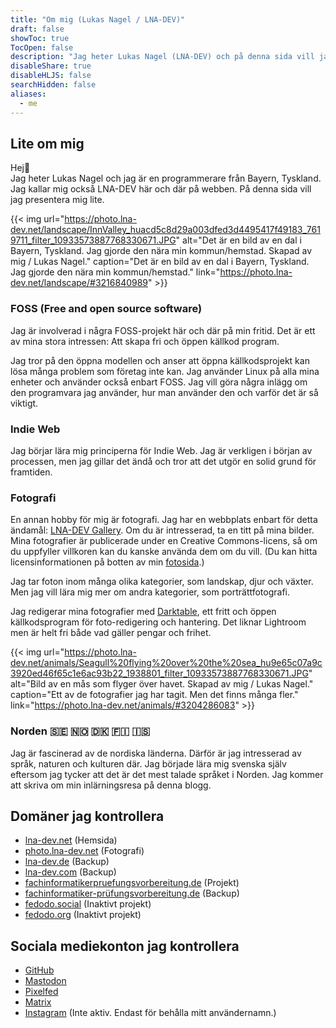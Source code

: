 ```yaml
---
title: "Om mig (Lukas Nagel / LNA-DEV)"
draft: false
showToc: true
TocOpen: false
description: "Jag heter Lukas Nagel (LNA-DEV) och på denna sida vill jag berätta lite om mig."
disableShare: true
disableHLJS: false
searchHidden: false
aliases: 
  - me
---
```


## Lite om mig

Hej👋  
Jag heter Lukas Nagel och jag är en programmerare från Bayern, Tyskland. Jag kallar mig också LNA-DEV här och där på webben. På denna sida vill jag presentera mig lite.

{{< img url="https://photo.lna-dev.net/landscape/InnValley_huacd5c8d29a003dfed3d4495417f49183_7619711_filter_10933573887768330671.JPG" alt="Det är en bild av en dal i Bayern, Tyskland. Jag gjorde den nära min kommun/hemstad. Skapad av mig / Lukas Nagel." caption="Det är en bild av en dal i Bayern, Tyskland. Jag gjorde den nära min kommun/hemstad." link="https://photo.lna-dev.net/landscape/#3216840989" >}}

### FOSS (Free and open source software)

Jag är involverad i några FOSS-projekt här och där på min fritid. Det är ett av mina stora intressen: Att skapa fri och öppen källkod program.

Jag tror på den öppna modellen och anser att öppna källkodsprojekt kan lösa många problem som företag inte kan. Jag använder Linux på alla mina enheter och använder också enbart FOSS. Jag vill göra några inlägg om den programvara jag använder, hur man använder den och varför det är så viktigt.

### Indie Web

Jag börjar lära mig principerna för Indie Web. Jag är verkligen i början av processen, men jag gillar det ändå och tror att det utgör en solid grund för framtiden.

### Fotografi

En annan hobby för mig är fotografi. Jag har en webbplats enbart för detta ändamål: [LNA-DEV Gallery](https://photo.lna-dev.net). Om du är intresserad, ta en titt på mina bilder. Mina fotografier är publicerade under en Creative Commons-licens, så om du uppfyller villkoren kan du kanske använda dem om du vill. (Du kan hitta licensinformationen på botten av min [fotosida](https://photo.lna-dev.net).)

Jag tar foton inom många olika kategorier, som landskap, djur och växter. Men jag vill lära mig mer om andra kategorier, som porträttfotografi.

Jag redigerar mina fotografier med [Darktable](https://www.darktable.org/), ett fritt och öppen källkodsprogram för foto-redigering och hantering. Det liknar Lightroom men är helt fri både vad gäller pengar och frihet.

{{< img url="https://photo.lna-dev.net/animals/Seagull%20flying%20over%20the%20sea_hu9e65c07a9c3920ed46f65c1e6ac93b22_1938801_filter_10933573887768330671.JPG" alt="Bild av en mås som flyger över havet. Skapad av mig / Lukas Nagel." caption="Ett av de fotografier jag har tagit. Men det finns många fler." link="https://photo.lna-dev.net/animals/#3204286083" >}}

### Norden 🇸🇪 🇳🇴 🇩🇰 🇫🇮 🇮🇸

Jag är fascinerad av de nordiska länderna. Därför är jag intresserad av språk, naturen och kulturen där. Jag började lära mig svenska själv eftersom jag tycker att det är det mest talade språket i Norden. Jag kommer att skriva om min inlärningsresa på denna blogg.

## Domäner jag kontrollera

- [lna-dev.net](https://lna-dev.net) (Hemsida)
- [photo.lna-dev.net](https://photo.lna-dev.net) (Fotografi)
- [lna-dev.de](https://lna-dev.de) (Backup)
- [lna-dev.com](https://lna-dev.com) (Backup)
- [fachinformatikerpruefungsvorbereitung.de](https://fachinformatikerpruefungsvorbereitung.de) (Projekt)
- [fachinformatiker-prüfungsvorbereitung.de](https://fachinformatiker-prüfungsvorbereitung.de) (Backup)
- [fedodo.social](https://fedodo.social) (Inaktivt projekt)
- [fedodo.org](https://fedodo.org) (Inaktivt projekt)

## Sociala mediekonton jag kontrollera

- [GitHub](https://github.com/LNA-DEV)
- [Mastodon](https://mastodon.online/@lna_dev)
- [Pixelfed](https://pixelfed.de/i/web/profile/482439783472092612)
- [Matrix](https://matrix.to/#/@lna-dev:matrix.org)
- [Instagram](https://www.instagram.com/lnadev/) (Inte aktiv. Endast för behålla mitt användernamn.)
